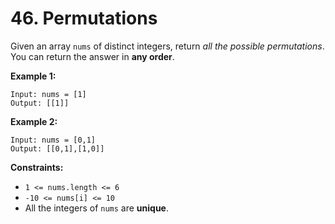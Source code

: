 # 46. Permutations

Given an array `nums` of distinct integers, return *all the possible permutations*. You can return the answer in **any order**.

**Example 1:**
```
Input: nums = [1]
Output: [[1]]
```

**Example 2:**
```
Input: nums = [0,1]
Output: [[0,1],[1,0]]
```

**Constraints:**
- `1 <= nums.length <= 6`
- `-10 <= nums[i] <= 10`
- All the integers of `nums` are **unique**.
